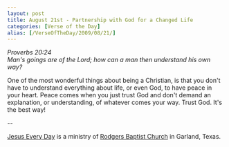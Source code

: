 ```yaml
---
layout: post
title: August 21st - Partnership with God for a Changed Life
categories: [Verse of the Day]
alias: [/VerseOfTheDay/2009/08/21/]
---
```


_Proverbs 20:24  
Man's goings are of the Lord; how can a man then understand his own
way?_

One of the most wonderful things about being a Christian, is that
you don't have to understand everything about life, or even God, to
have peace in your heart. Peace comes when you just trust God and
don't demand an explanation, or understanding, of whatever comes your
way. Trust God. It's the best way!

 --

<a href=http://jesuseveryday.net>Jesus Every Day</a> is a ministry of <a href=http://rodgersbaptist.net>Rodgers Baptist Church</a> in Garland, Texas.
